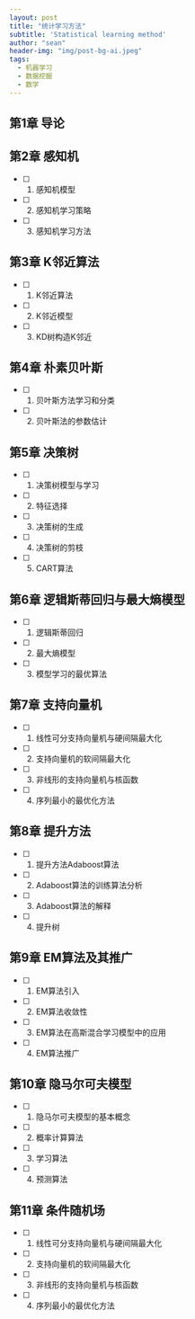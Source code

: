 ```yaml
---
layout: post
title: "统计学习方法"
subtitle: 'Statistical learning method'
author: "sean"
header-img: "img/post-bg-ai.jpeg"
tags:
  - 机器学习
  - 数据挖掘
  - 数学
---
```




## 第1章 导论





## 第2章 感知机

- [ ]   1. 感知机模型
- [ ]   2. 感知机学习策略
- [ ]   3. 感知机学习方法



## 第3章 K邻近算法

- [ ]   1. K邻近算法
- [ ]   2. K邻近模型
- [ ]   3. KD树构造K邻近



## 第4章 朴素贝叶斯

- [ ]   1. 贝叶斯方法学习和分类
- [ ]   2. 贝叶斯法的参数估计


## 第5章 决策树

- [ ]   1. 决策树模型与学习
- [ ]   2. 特征选择
- [ ]   3. 决策树的生成
- [ ]   4. 决策树的剪枝
- [ ]   5. CART算法


## 第6章 逻辑斯蒂回归与最大熵模型

- [ ]   1. 逻辑斯蒂回归
- [ ]   2. 最大熵模型
- [ ]   3. 模型学习的最优算法


## 第7章 支持向量机

- [ ]   1. 线性可分支持向量机与硬间隔最大化
- [ ]   2. 支持向量机的软间隔最大化
- [ ]   3. 非线形的支持向量机与核函数
- [ ]   4. 序列最小的最优化方法


## 第8章 提升方法

- [ ]   1. 提升方法Adaboost算法
- [ ]   2. Adaboost算法的训练算法分析
- [ ]   3. Adaboost算法的解释
- [ ]   4. 提升树


## 第9章 EM算法及其推广

- [ ]   1. EM算法引入
- [ ]   2. EM算法收敛性
- [ ]   3. EM算法在高斯混合学习模型中的应用
- [ ]   4. EM算法推广



## 第10章 隐马尔可夫模型

- [ ]   1. 隐马尔可夫模型的基本概念
- [ ]   2. 概率计算算法
- [ ]   3. 学习算法
- [ ]   4. 预测算法


## 第11章 条件随机场

- [ ]   1. 线性可分支持向量机与硬间隔最大化
- [ ]   2. 支持向量机的软间隔最大化
- [ ]   3. 非线形的支持向量机与核函数
- [ ]   4. 序列最小的最优化方法

